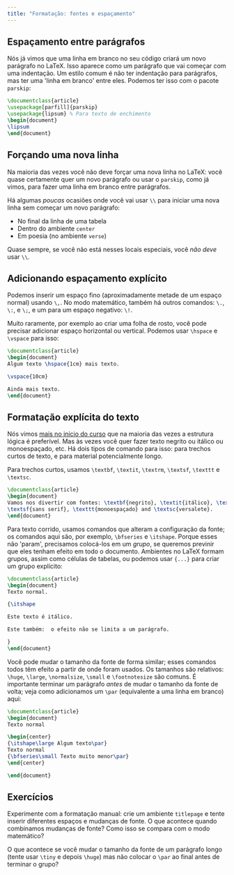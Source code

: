 ```yaml
---
title: "Formatação: fontes e espaçamento"
---
```


## Espaçamento entre parágrafos

Nós já vimos que uma linha em branco no seu código criará um novo parágrafo no
LaTeX.  Isso aparece como um parágrafo que vai começar com uma indentação.
Um estilo comum é não ter indentação para parágrafos, mas ter uma
'linha em branco' entre eles.  Podemos ter isso com o pacote `parskip`:

```latex
\documentclass{article}
\usepackage[parfill]{parskip}
\usepackage{lipsum} % Para texto de enchimento
\begin{document}
\lipsum
\end{document}
```

## Forçando uma nova linha

Na maioria das vezes você não deve forçar uma nova linha no LaTeX:  você quase
certamente quer um novo parágrafo ou usar o `parskip`, como já vimos, para fazer
uma linha em branco entre parágrafos.

Há algumas _poucas_ ocasiões onde você vai usar `\\` para iniciar uma nova linha
sem começar um novo parágrafo:

- No final da linha de uma tabela
- Dentro do ambiente `center`
- Em poesia (no ambiente `verse`)

Quase sempre, se você não está nesses locais especiais, você _não deve_ usar
`\\`.

## Adicionando espaçamento explícito

Podemos inserir um espaço fino (aproximadamente metade de um espaço normal)
usando `\,`.  No modo matemático, também há outros comandos: `\.`, `\:`, e `\;`,
e um para um espaço negativo: `\!`.

Muito raramente, por exemplo ao criar uma folha de rosto, você pode precisar
adicionar espaço horizontal ou vertical.  Podemos usar `\hspace` e `\vspace`
para isso:

```latex
\documentclass{article}
\begin{document}
Algum texto \hspace{1cm} mais texto.

\vspace{10cm}

Ainda mais texto.
\end{document}
```

## Formatação explícita do texto

Nós vimos [mais no início do curso](pt/lesson-03) que na maioria das vezes a
estrutura lógica é preferível.  Mas às vezes você quer fazer texto negrito ou
itálico ou monoespaçado, etc.  Há dois tipos de comando para isso:  para trechos
curtos de texto, e para material potencialmente longo.

Para trechos curtos, usamos `\textbf`, `\textit`, `\textrm`, `\textsf`,
`\texttt` e `\textsc`.

```latex
\documentclass{article}
\begin{document}
Vamos nos divertir com fontes: \textbf{negrito}, \textit{itálico}, \textrm{romano},
\textsf{sans serif}, \texttt{monoespaçado} and \textsc{versalete}.
\end{document}
```

Para texto corrido, usamos comandos que alteram a configuração da fonte;  os
comandos aqui são, por exemplo, `\bfseries` e `\itshape`.  Porque esses não
'param', precisamos colocá-los em um _grupo_, se queremos previnir que eles
tenham efeito em todo o documento.  Ambientes no LaTeX formam grupos, assim como
células de tabelas, ou podemos usar `{...}` para criar um grupo explícito:

```latex
\documentclass{article}
\begin{document}
Texto normal.

{\itshape

Este texto é itálico.

Este também:  o efeito não se limita a um parágrafo.

}
\end{document}
```

Você pode mudar o tamanho da fonte de forma similar;  esses comandos todos têm
efeito a partir de onde foram usados.  Os tamanhos são relativos:  `\huge`,
`\large`, `\normalsize`, `\small` e `\footnotesize` são comuns.  É importante
terminar um parágrafo _antes_ de mudar o tamanho da fonte de volta; veja como
adicionamos um `\par` (equivalente a uma linha em branco) aqui:

```latex
\documentclass{article}
\begin{document}
Texto normal

\begin{center}
{\itshape\large Algum texto\par}
Texto normal
{\bfseries\small Texto muito menor\par}
\end{center}

\end{document}
```

## Exercícios

Experimente com a formatação manual: crie um ambiente `titlepage` e tente
inserir diferentes espaços e mudanças de fonte.  O que acontece quando
combinamos mudanças de fonte?  Como isso se compara com o modo matemático?

O que acontece se você mudar o tamanho da fonte de um parágrafo longo (tente
usar `\tiny` e depois `\huge`) mas não colocar o `\par` ao final antes de
terminar o grupo?
